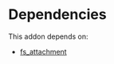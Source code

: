 # Dependencies

This addon depends on:

- [fs_attachment](../../odoo-bringout-oca-storage-fs_attachment)
